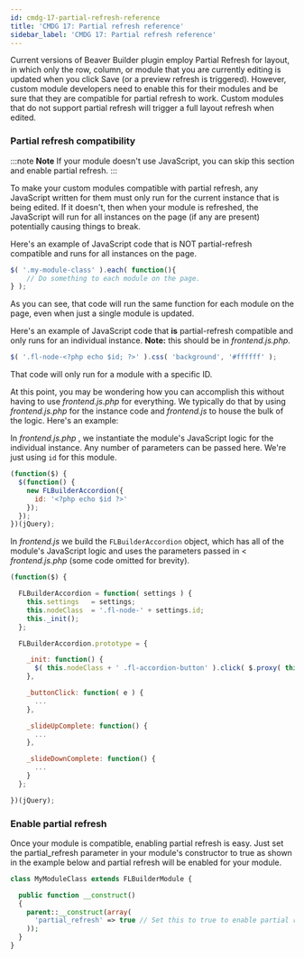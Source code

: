 ```yaml
---
id: cmdg-17-partial-refresh-reference
title: 'CMDG 17: Partial refresh reference'
sidebar_label: 'CMDG 17: Partial refresh reference'
---
```


Current versions of Beaver Builder plugin employ Partial Refresh for layout,
in which only the row, column, or module that you are currently editing is
updated when you click Save (or a preview refresh is triggered). However,
custom module developers need to enable this for their modules and be sure
that they are compatible for partial refresh to work. Custom modules that do
not support partial refresh will trigger a full layout refresh when edited.

### Partial refresh compatibility

:::note **Note**
If your module doesn't use JavaScript, you can skip this section and
enable partial refresh.
:::

To make your custom modules compatible with partial refresh, any JavaScript
written for them must only run for the current instance that is being edited.
If it doesn't, then when your module is refreshed, the JavaScript will run for
all instances on the page (if any are present) potentially causing things to
break.

Here's an example of JavaScript code that is NOT partial-refresh compatible
and runs for all instances on the page.

```js
$( '.my-module-class' ).each( function(){
	// Do something to each module on the page.
} );
```

As you can see, that code will run the same function for each module on the
page, even when just a single module is updated.

Here's an example of JavaScript code that **is** partial-refresh compatible
and only runs for an individual instance. **Note:** this should be in
_frontend.js.php_.

```js
$( '.fl-node-<?php echo $id; ?>' ).css( 'background', '#ffffff' );
```

That code will only run for a module with a specific ID.

At this point, you may be wondering how you can accomplish this without having
to use _frontend.js.php_ for everything. We typically do that by using
_frontend.js.php_ for the instance code and _frontend.js_ to house the bulk of
the logic. Here's an example:

In _frontend.js.php_ , we instantiate the module's JavaScript logic for the
individual instance. Any number of parameters can be passed here. We're just
using `id` for this module.

```js
(function($) {
  $(function() {
    new FLBuilderAccordion({
      id: '<?php echo $id ?>'
    });
  });
})(jQuery);
```

In _frontend.js_ we build the `FLBuilderAccordion` object, which has all of
the module's JavaScript logic and uses the parameters passed in <
_frontend.js.php_ (some code omitted for brevity).

```js
(function($) {

  FLBuilderAccordion = function( settings ) {
    this.settings 	= settings;
    this.nodeClass  = '.fl-node-' + settings.id;
    this._init();
  };

  FLBuilderAccordion.prototype = {

    _init: function() {
      $( this.nodeClass + ' .fl-accordion-button' ).click( $.proxy( this._buttonClick, this ) );
    },

    _buttonClick: function( e ) {
      ...
    },

    _slideUpComplete: function() {
      ...
    },

    _slideDownComplete: function() {
      ...
    }
  };

})(jQuery);
```

### Enable partial refresh

Once your module is compatible, enabling partial refresh is easy. Just set the
partial_refresh parameter in your module's constructor to true as shown in the
example below and partial refresh will be enabled for your module.

```php
class MyModuleClass extends FLBuilderModule {

  public function __construct()
  {
    parent::__construct(array(
      'partial_refresh' => true // Set this to true to enable partial refresh.
    ));
  }
}
```
